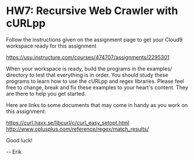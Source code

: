 # HW7: Recursive Web Crawler with cURLpp

Follow the instructions given on the assignment page to get your Cloud9 workspace ready for this assignment

https://usu.instructure.com/courses/474707/assignments/2295301

When your workspace is ready, build the programs in the examples/ directory to test that everything is in order.  You should study these programs to learn how to use the cURLpp and regex libraries. Please feel free to change, break and fix these examples to your heart's content. They are there to help you get started.


Here are links to some documents that may come in handy as you work on this assignment:

https://curl.haxx.se/libcurl/c/curl_easy_setopt.html
http://www.cplusplus.com/reference/regex/match_results/


Good luck!

-- Erik
